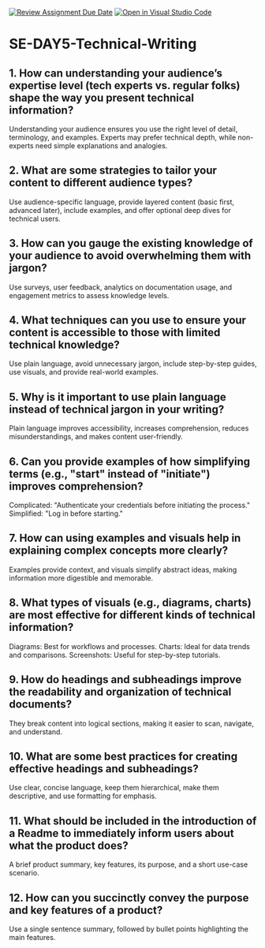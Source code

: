 [![Review Assignment Due Date](https://classroom.github.com/assets/deadline-readme-button-22041afd0340ce965d47ae6ef1cefeee28c7c493a6346c4f15d667ab976d596c.svg)](https://classroom.github.com/a/zsAR-pyY)
[![Open in Visual Studio Code](https://classroom.github.com/assets/open-in-vscode-2e0aaae1b6195c2367325f4f02e2d04e9abb55f0b24a779b69b11b9e10269abc.svg)](https://classroom.github.com/online_ide?assignment_repo_id=18489620&assignment_repo_type=AssignmentRepo)
# SE-DAY5-Technical-Writing
## 1. How can understanding your audience’s expertise level (tech experts vs. regular folks) shape the way you present technical information?
Understanding your audience ensures you use the right level of detail, terminology, and examples. Experts may prefer technical depth, while non-experts need simple explanations and analogies.
## 2. What are some strategies to tailor your content to different audience types?
Use audience-specific language, provide layered content (basic first, advanced later), include examples, and offer optional deep dives for technical users.
## 3. How can you gauge the existing knowledge of your audience to avoid overwhelming them with jargon?
Use surveys, user feedback, analytics on documentation usage, and engagement metrics to assess knowledge levels.
## 4. What techniques can you use to ensure your content is accessible to those with limited technical knowledge?
Use plain language, avoid unnecessary jargon, include step-by-step guides, use visuals, and provide real-world examples.
## 5. Why is it important to use plain language instead of technical jargon in your writing?
Plain language improves accessibility, increases comprehension, reduces misunderstandings, and makes content user-friendly.
## 6. Can you provide examples of how simplifying terms (e.g., "start" instead of "initiate") improves comprehension?
Complicated: "Authenticate your credentials before initiating the process."
Simplified: "Log in before starting."
## 7. How can using examples and visuals help in explaining complex concepts more clearly?
Examples provide context, and visuals simplify abstract ideas, making information more digestible and memorable.
## 8. What types of visuals (e.g., diagrams, charts) are most effective for different kinds of technical information?
Diagrams: Best for workflows and processes.
Charts: Ideal for data trends and comparisons.
Screenshots: Useful for step-by-step tutorials.
## 9. How do headings and subheadings improve the readability and organization of technical documents?
They break content into logical sections, making it easier to scan, navigate, and understand.
## 10. What are some best practices for creating effective headings and subheadings?
Use clear, concise language, keep them hierarchical, make them descriptive, and use formatting for emphasis.
## 11. What should be included in the introduction of a Readme to immediately inform users about what the product does?
A brief product summary, key features, its purpose, and a short use-case scenario.
## 12. How can you succinctly convey the purpose and key features of a product?
Use a single sentence summary, followed by bullet points highlighting the main features.

